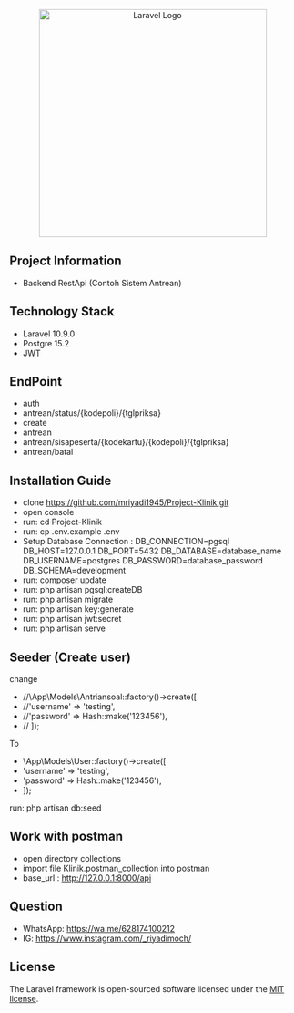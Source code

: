 <p align="center"><a href="https://laravel.com" target="_blank"><img src="https://raw.githubusercontent.com/laravel/art/master/logo-lockup/5%20SVG/2%20CMYK/1%20Full%20Color/laravel-logolockup-cmyk-red.svg" width="400" alt="Laravel Logo"></a></p>

## Project Information
   - Backend RestApi (Contoh Sistem Antrean)

## Technology Stack
   - Laravel 10.9.0
   - Postgre 15.2
   - JWT

## EndPoint
- auth
- antrean/status/{kodepoli}/{tglpriksa}
- create
- antrean
- antrean/sisapeserta/{kodekartu}/{kodepoli}/{tglpriksa}
- antrean/batal

## Installation Guide

- clone https://github.com/mriyadi1945/Project-Klinik.git
- open console
- run: cd Project-Klinik
- run: cp .env.example .env
- Setup Database Connection : 
    DB_CONNECTION=pgsql
    DB_HOST=127.0.0.1
    DB_PORT=5432
    DB_DATABASE=database_name
    DB_USERNAME=postgres
    DB_PASSWORD=database_password
    DB_SCHEMA=development
- run: composer update
- run: php artisan pgsql:createDB
- run: php artisan migrate
- run: php artisan key:generate
- run: php artisan jwt:secret
- run: php artisan serve

## Seeder (Create user)
change
- //\App\Models\Antriansoal::factory()->create([
- //'username' => 'testing',
- //'password' => Hash::make('123456'),
- // ]);
 
To
 
- \App\Models\User::factory()->create([
- 'username' => 'testing',
- 'password' => Hash::make('123456'),
- ]);

run: php artisan db:seed

## Work with postman
- open directory collections
- import file Klinik.postman_collection into postman
- base_url : http://127.0.0.1:8000/api

## Question
- WhatsApp: https://wa.me/628174100212
- IG: https://www.instagram.com/_riyadimoch/

## License

The Laravel framework is open-sourced software licensed under the [MIT license](https://opensource.org/licenses/MIT).

